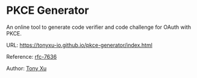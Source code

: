 # PKCE Generator

An online tool to generate code verifier and code challenge for OAuth with PKCE.

URL: https://tonyxu-io.github.io/pkce-generator/index.html

Reference: [rfc-7636](https://tools.ietf.org/html/rfc7636)

Author: [Tony Xu](https://tonyxu.io)